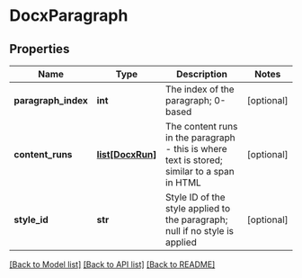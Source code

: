 # DocxParagraph

## Properties
Name | Type | Description | Notes
------------ | ------------- | ------------- | -------------
**paragraph_index** | **int** | The index of the paragraph; 0-based | [optional] 
**content_runs** | [**list[DocxRun]**](DocxRun.md) | The content runs in the paragraph - this is where text is stored; similar to a span in HTML | [optional] 
**style_id** | **str** | Style ID of the style applied to the paragraph; null if no style is applied | [optional] 

[[Back to Model list]](../README.md#documentation-for-models) [[Back to API list]](../README.md#documentation-for-api-endpoints) [[Back to README]](../README.md)


